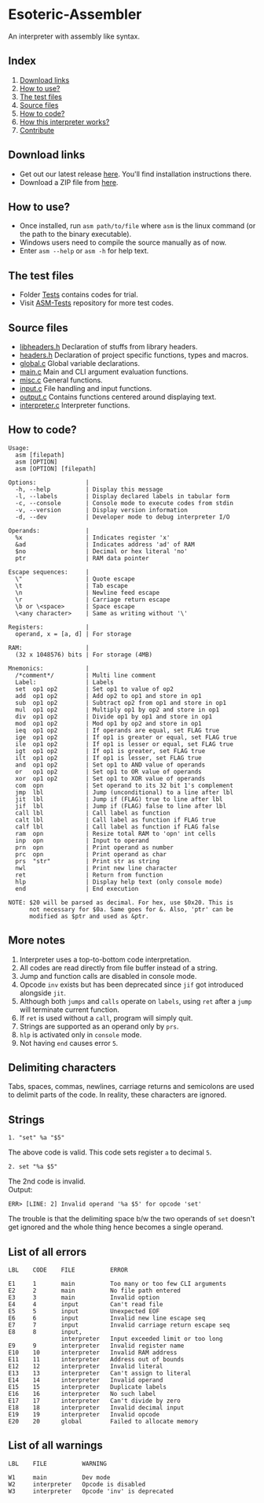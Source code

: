 # Esoteric-Assembler
An interpreter with assembly like syntax.

## Index
1. [Download links](#download-links)
2. [How to use?](#how-to-use)
3. [The test files](#the-test-files)
4. [Source files](#source-files)
5. [How to code?](#how-to-code)
6. [How this interpreter works?](https://github.com/AvirukBasak/Esoteric-Assembler/blob/main/docs/WORKING.md)
7. [Contribute](https://github.com/AvirukBasak/Esoteric-Assembler/blob/main/docs/CONTRIBUTE.md)

## Download links
- Get out our latest release [here](https://github.com/avirukbasak/Esoteric-Assembler/releases/tag/v2021.3.10.4). You'll find installation instructions there.
- Download a ZIP file from [here](https://github.com/avirukbasak/Esoteric-Assembler/archive/main.zip).

## How to use?
- Once installed, run `asm path/to/file` where `asm` is the linux command (or the path to the binary executable).
- Windows users need to compile the source manually as of now.
- Enter `asm --help` or `asm -h` for help text.

## The test files
- Folder [Tests](https://github.com/AvirukBasak/Esoteric-Assembler/tree/main/Tests) contains codes for trial.
- Visit [ASM-Tests](https://github.com/AvirukBasak/ASM-Tests) repository for more test codes.

## Source files
- [libheaders.h](https://github.com/AvirukBasak/Esoteric-Assembler/blob/main/src/headers/libheaders.h) Declaration of stuffs from library headers.
- [headers.h](https://github.com/AvirukBasak/Esoteric-Assembler/blob/main/src/headers/headers.h) Declaration of project specific functions, types and macros.
- [global.c](https://github.com/AvirukBasak/Esoteric-Assembler/blob/main/src/global.c) Global variable declarations.
- [main.c](https://github.com/AvirukBasak/Esoteric-Assembler/blob/main/src/main.c) Main and CLI argument evaluation functions.
- [misc.c](https://github.com/AvirukBasak/Esoteric-Assembler/blob/main/src/misc.c) General functions.
- [input.c](https://github.com/AvirukBasak/Esoteric-Assembler/blob/main/src/input.c) File handling and input functions.
- [output.c](https://github.com/AvirukBasak/Esoteric-Assembler/blob/main/src/output.c) Contains functions centered around displaying text.
- [interpreter.c](https://github.com/AvirukBasak/Esoteric-Assembler/blob/main/src/interpreter.c) Interpreter functions.

## How to code?
```
Usage:
  asm [filepath]
  asm [OPTION]
  asm [OPTION] [filepath]

Options:              |
  -h, --help          | Display this message
  -l, --labels        | Display declared labels in tabular form
  -c, --console       | Console mode to execute codes from stdin
  -v, --version       | Display version information
  -d, --dev           | Developer mode to debug interpreter I/O

Operands:             | 
  %x                  | Indicates register 'x'
  &ad                 | Indicates address 'ad' of RAM
  $no                 | Decimal or hex literal 'no'
  ptr                 | RAM data pointer

Escape sequences:     | 
  \"                  | Quote escape
  \t                  | Tab escape
  \n                  | Newline feed escape
  \r                  | Carriage return escape
  \b or \<space>      | Space escape
  \<any character>    | Same as writing without '\'

Registers:            | 
  operand, x = [a, d] | For storage

RAM:                  | 
  (32 x 1048576) bits | For storage (4MB)

Mnemonics:            | 
  /*comment*/         | Multi line comment
  Label:              | Labels
  set  op1 op2        | Set op1 to value of op2
  add  op1 op2        | Add op2 to op1 and store in op1
  sub  op1 op2        | Subtract op2 from op1 and store in op1
  mul  op1 op2        | Multiply op1 by op2 and store in op1
  div  op1 op2        | Divide op1 by op1 and store in op1
  mod  op1 op2        | Mod op1 by op2 and store in op1
  ieq  op1 op2        | If operands are equal, set FLAG true
  ige  op1 op2        | If op1 is greater or equal, set FLAG true
  ile  op1 op2        | If op1 is lesser or equal, set FLAG true
  igt  op1 op2        | If op1 is greater, set FLAG true
  ilt  op1 op2        | If op1 is lesser, set FLAG true
  and  op1 op2        | Set op1 to AND value of operands
  or   op1 op2        | Set op1 to OR value of operands
  xor  op1 op2        | Set op1 to XOR value of operands
  com  opn            | Set operand to its 32 bit 1's complement
  jmp  lbl            | Jump (unconditional) to a line after lbl
  jit  lbl            | Jump if (FLAG) true to line after lbl
  jif  lbl            | Jump if (FLAG) false to line after lbl
  call lbl            | Call label as function
  calt lbl            | Call label as function if FLAG true
  calf lbl            | Call label as function if FLAG false
  ram  opn            | Resize total RAM to 'opn' int cells
  inp  opn            | Input to operand
  prn  opn            | Print operand as number
  prc  opn            | Print operand as char
  prs  "str"          | Print str as string
  nwl                 | Print new line character
  ret                 | Return from function
  hlp                 | Display help text (only console mode)
  end                 | End execution

NOTE: $20 will be parsed as decimal. For hex, use $0x20. This is
      not necessary for $0a. Same goes for &. Also, 'ptr' can be
      modified as $ptr and used as &ptr.
```

## More notes
1. Interpreter uses a top-to-bottom code interpretation.
2. All codes are read directly from file buffer instead of a string.
3. Jump and function calls are disabled in console mode.
4. Opcode `inv` exists but has been deprecated since `jif` got introduced alongside `jit`.
5. Although both `jumps` and `calls` operate on `labels`, using `ret` after a `jump` will terminate current function.
6. If `ret` is used without a `call`, program will simply quit.
7. Strings are supported as an operand only by `prs`.
6. `hlp` is activated only in `console` mode.
7. Not having `end` causes error `5`.

## Delimiting characters
Tabs, spaces, commas, newlines, carriage returns and 
semicolons are used to delimit parts of the code. In 
reality, these characters are ignored.

## Strings
```
1. "set" %a "$5"
```
The above code is valid. This code sets register `a` to decimal `5`.
<br>
```
2. set "%a $5"
```
The 2nd code is invalid.<br>
Output:
```
ERR> [LINE: 2] Invalid operand '%a $5' for opcode 'set'
```
The trouble is that the delimiting space b/w the two 
operands of `set` doesn't get ignored and the whole 
thing hence becomes a single operand.

## List of all errors
```
LBL    CODE    FILE          ERROR

E1     1       main          Too many or too few CLI arguments
E2     2       main          No file path entered
E3     3       main          Invalid option
E4     4       input         Can't read file
E5     5       input         Unexpected EOF
E6     6       input         Invalid new line escape seq
E7     7       input         Invalid carriage return escape seq
E8     8       input, 
               interpreter   Input exceeded limit or too long
E9     9       interpreter   Invalid register name
E10    10      interpreter   Invalid RAM address
E11    11      interpreter   Address out of bounds
E12    12      interpreter   Invalid literal
E13    13      interpreter   Can't assign to literal
E14    14      interpreter   Invalid operand
E15    15      interpreter   Duplicate labels
E16    16      interpreter   No such label
E17    17      interpreter   Can't divide by zero
E18    18      interpreter   Invalid decimal input
E19    19      interpreter   Invalid opcode
E20    20      global        Failed to allocate memory
```

## List of all warnings
``` 
LBL    FILE          WARNING

W1     main          Dev mode
W2     interpreter   Opcode is disabled
W3     interpreter   Opcode 'inv' is deprecated

```
